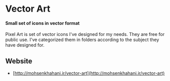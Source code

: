 Vector Art
==========
#### Small set of icons in vector format ####

Pixel Art is set of vector icons I've designed for my needs. They are free for public use.
I've categorized them in folders according to the subject they have designed for.

Website
-------
* [http://mohsenkhahani.ir/vector-art](http://mohsenkhahani.ir/vector-art)
